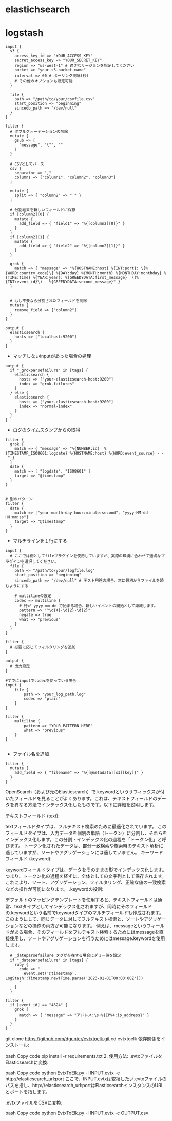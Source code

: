 # elastichsearch

# logstash 
```
input {
  s3 {
    access_key_id => "YOUR_ACCESS_KEY"
    secret_access_key => "YOUR_SECRET_KEY"
    region => "us-west-1" # 適切なリージョンを指定してください
    bucket => "your-s3-bucket-name"
    interval => 60 # ポーリング間隔(秒)
    # その他のオプションも設定可能
  }

  file {
    path => "/path/to/your/csvfile.csv"
    start_position => "beginning"
    sincedb_path => "/dev/null"
  }
}

filter {
  # ダブルクォーテーションの削除
  mutate {
    gsub => [
      "message", "\"", ""
    ]
  }

  # CSVとしてパース
  csv {
    separator => ","
    columns => ["column1", "column2", "column3"]
  }

  mutate {
    split => { "column2" => " " }
  }

  # 分割結果を新しいフィールドに保存
  if [column2][0] {
    mutate {
      add_field => { "field1" => "%{[column2][0]}" }
    }
  }
  if [column2][1] {
    mutate {
      add_field => { "field2" => "%{[column2][1]}" }
    }
  }

  grok {
    match => { "message" => "%{HOSTNAME:host} %{INT:port}: \[%{WORD:country_code}\] %{DAY:day} %{MONTH:month} %{MONTHDAY:monthday} %{TIME:time} %{YEAR:year}: %{GREEDYDATA:first_message}  \(%{INT:event_id}\) - %{GREEDYDATA:second_message}" }
  }


  # もし不要なら分割されたフィールドを削除
  mutate {
    remove_field => ["column2"]
  }
}

output {
  elasticsearch {
    hosts => ["localhost:9200"]
  }
}

```
 - マッチしないinputがあった場合の処理

```
output {
  if "_grokparsefailure" in [tags] {
    elasticsearch {
      hosts => ["your-elasticsearch-host:9200"]
      index => "grok-failures"
    }
  } else {
    elasticsearch {
      hosts => ["your-elasticsearch-host:9200"]
      index => "normal-index"
    }
  }
}

```

 - ログのタイムスタンプからの取得

```
filter {
  grok {
    match => { "message" => "%{NUMBER:id}  %{TIMESTAMP_ISO8601:logdate} %{HOSTNAME:host} %{WORD:event_source} - - -" }
  }
  date {
    match => [ "logdate", "ISO8601" ]
    target => "@timestamp"
  }
}


# 別のパターン
filter {
  date {
    match => ["year-month-day hour:minute:second", "yyyy-MM-dd HH:mm:ss"]
    target => "@timestamp"
  }
}

```


 - マルチラインを１行にする

```
input {
  # ここでは例としてfileプラグインを使用していますが、実際の環境に合わせて適切なプラグインを選択してください。
  file {
    path => "/path/to/your/logfile.log"
    start_position => "beginning"
    sincedb_path => "/dev/null" # テスト用途の場合、常に最初からファイルを読むようにする

    # multilineの設定
    codec => multiline {
      # 行が yyyy-mm-dd で始まる場合、新しいイベントの開始として認識します。
      pattern => "^\d{4}-\d{2}-\d{2}"
      negate => true
      what => "previous"
    }
  }
}

filter {
  # 必要に応じてフィルタリングを追加
}

output {
  # 出力設定
}

```

```
#すでにinputでcodecを使っている場合
input {
    file {
        path => "your_log_path.log"
        codec => "plain"
    }
}

filter {
    multiline {
        pattern => "YOUR_PATTERN_HERE"
        what => "previous"
    }
}


```

- ファイル名を追加

```
filter {
  mutate {
    add_field => { "filename" => "%{[@metadata][s3][key]}" }
  }
}

```


OpenSearch（および元のElasticsearch）で.keywordというサフィックスが付いたフィールドを見ることがよくあります。これは、テキストフィールドのデータを異なる方法でインデックス化したものです。以下に詳細を説明します。

テキストフィールド (text):

textフィールドタイプは、フルテキスト検索のために最適化されています。
このフィールドタイプは、入力データを個別の単語（トークン）に分割し、それらをインデックス化します。この分割・インデックス化の過程を「トークン化」と呼びます。
トークン化されたデータは、部分一致検索や検索時のテキスト解析に適していますが、ソートやアグリゲーションには適していません。
キーワードフィールド (keyword):

keywordフィールドタイプは、データをそのままの形でインデックス化します。つまり、トークン化の過程を経ずに、全体としての文字列として保存されます。
これにより、ソート、アグリゲーション、フィルタリング、正確な値の一致検索などの操作が可能になります。
.keywordの役割:

デフォルトのマッピングテンプレートを使用すると、テキストフィールドは通常、textタイプとしてインデックス化されますが、同時にそのフィールドの.keywordという名前でkeywordタイプのマルチフィールドも作成されます。
このようにして、同じデータに対してフルテキスト検索と、ソートやアグリゲーションなどの操作の両方が可能になります。
例えば、messageというフィールドがある場合、そのフィールドをフルテキスト検索するためにはmessageを直接使用し、ソートやアグリゲーションを行うためにはmessage.keywordを使用します。



```
  # _dateparsefailure タグが存在する場合にダミー値を設定
  if "_dateparsefailure" in [tags] {
    ruby {
      code => "
        event.set('@timestamp', LogStash::Timestamp.new(Time.parse('2023-01-01T00:00:00Z')))
      "
    }
  }
```



```
filter {
  if [event_id] == "4624" {
    grok {
      match => { "message" => "アドレス:\s+%{IPV4:ip_address}" }
    }
  }
}

```



git clone https://github.com/dgunter/evtxtoelk.git
cd evtxtoelk
依存関係をインストール:

bash
Copy code
pip install -r requirements.txt
2. 使用方法:
.evtxファイルをElasticsearchに変換:

bash
Copy code
python EvtxToElk.py -i INPUT.evtx -e http://elasticsearch_url:port
ここで、INPUT.evtxは変換したい.evtxファイルのパスを指し、http://elasticsearch_url:portはElasticsearchインスタンスのURLとポートを指します。

.evtxファイルをCSVに変換:

bash
Copy code
python EvtxToElk.py -i INPUT.evtx -c OUTPUT.csv
